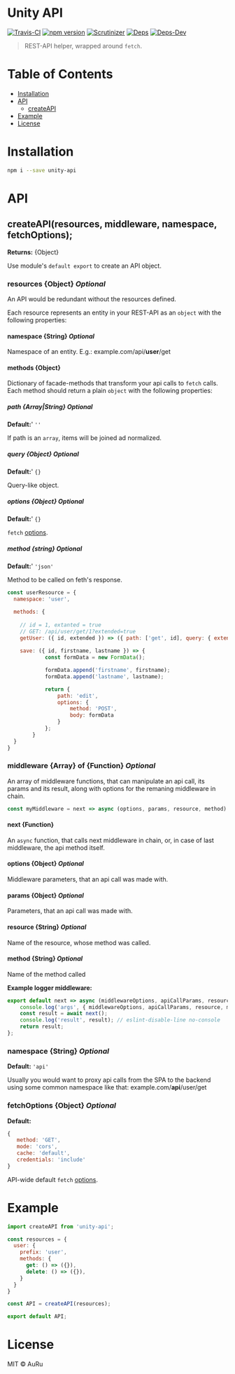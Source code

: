 # Unity API

[![Travis-CI](https://api.travis-ci.org/auru/unity-api.svg?branch=master)](https://travis-ci.org/auru/unity-api)
[![npm version](https://badge.fury.io/js/unity-api.svg)](https://badge.fury.io/js/unity-api)
[![Scrutinizer](https://scrutinizer-ci.com/g/auru/unity-api/badges/quality-score.png?b=master)](https://scrutinizer-ci.com/g/auru/unity-api/)
[![Deps](https://david-dm.org/auru/unity-api/status.svg)](https://david-dm.org/auru/unity-api)
[![Deps-Dev](https://david-dm.org/auru/unity-api/dev-status.svg)](https://david-dm.org/auru/unity-api)

> REST-API helper, wrapped around `fetch`.

# Table of Contents
  * [Installation](#installation)
  * [API](#api)
    * [createAPI](#createapiresources-middleware-namespace-fetchoptions)
  * [Example](#example)
  * [License](#license)

# Installation

```bash
npm i --save unity-api
```

# API
## createAPI(resources, middleware, namespace, fetchOptions);

**Returns:** {Object}

Use module's `default export` to create an API object.

### resources {Object} *Optional*

An API would be redundant without the resources defined. 

Each resource represents an entity in your REST-API as an `object` with the following properties:

#### namespace {String} *Optional*

Namespace of an entity. E.g.: example.com/api/**user**/get

#### methods {Object}

Dictionary of facade-methods that transform your api calls to `fetch` calls.
Each method should return a plain `object` with the following properties:

##### path {Array|String} *Optional*
**Default:**' `''`

If path is an `array`, items will be joined ad normalized.

##### query {Object} *Optional*
**Default:**' `{}`

Query-like object.

##### options {Object} *Optional*
**Default:**' `{}`

`fetch` [options](https://developer.mozilla.org/en-US/docs/Web/API/GlobalFetch/fetch#Parameters).

##### method {string} *Optional*
**Default:**' `'json'`

Method to be called on feth's response.

```js
const userResource = {
  namespace: 'user',

  methods: {
    
    // id = 1, extanted = true
    // GET: /api/user/get/1?extended=true
    getUser: ({ id, extended }) => ({ path: ['get', id], query: { extended: !!extended } }),
    
    save: ({ id, firstname, lastname }) => {
            const formData = new FormData();

            formData.append('firstname', firstname);
            formData.append('lastname', lastname);

            return {
                path: 'edit',
                options: {
                    method: 'POST',
                    body: formData
                }
            };
        }
  }
}
```

### middleware {Array} of {Function} *Optional*

An array of middleware functions, that can manipulate an api call, its params and its result, along with options for the remaning middleware in chain.

```js 
const myMiddleware = next => async (options, params, resource, method) => { return await next() }
```
#### next {Function}

An `async` function, that calls next middleware in chain, or, in case of last middleware, the api method itself.

#### options {Object} *Optional*

Middleware parameters, that an api call was made with.

#### params {Object} *Optional*

Parameters, that an api call was made with.

#### resource {String} *Optional*

Name of the resource, whose method was called.

#### method {String} *Optional*

Name of the method called

**Example logger middleware:**
```js
export default next => async (middlewareOptions, apiCallParams, resource, method) => {
    console.log('args', { middlewareOptions, apiCallParams, resource, method }); // eslint-disable-line no-console
    const result = await next();
    console.log('result', result); // eslint-disable-line no-console
    return result;
};
```

### namespace {String} *Optional*

**Default:** `'api'`

Usually you would want to proxy api calls from the SPA to the backend using some common namespace like that:
example.com/**api**/user/get

### fetchOptions {Object} *Optional*

**Default:**

```js
{
   method: 'GET',
   mode: 'cors',
   cache: 'default',
   credentials: 'include'
}
```

API-wide default `fetch` [options](https://developer.mozilla.org/en-US/docs/Web/API/GlobalFetch/fetch#Parameters).

# Example
```js
import createAPI from 'unity-api';

const resources = {
  user: {
    prefix: 'user',
    methods: {
      get: () => ({}),
      delete: () => ({}),
    }
  }
}

const API = createAPI(resources);

export default API;
```

# License
MIT © AuRu
